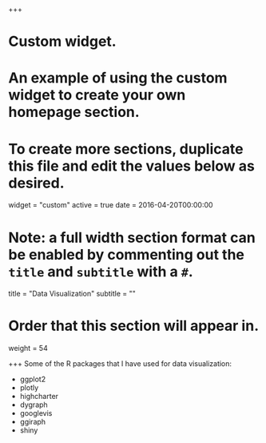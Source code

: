 +++
# Custom widget.
# An example of using the custom widget to create your own homepage section.
# To create more sections, duplicate this file and edit the values below as desired.
widget = "custom"
active = true
date = 2016-04-20T00:00:00

# Note: a full width section format can be enabled by commenting out the `title` and `subtitle` with a `#`.
title = "Data Visualization"
subtitle = ""

# Order that this section will appear in.
weight = 54

+++
Some of the R packages that I have used for data visualization:

- ggplot2
- plotly
- highcharter
- dygraph
- googlevis
- ggiraph
- shiny